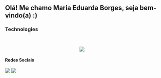 ## Olá! Me chamo Maria Eduarda Borges, seja bem-vindo(a) :)

### Technologies

<div style="display: inline_block" align="center"><br>
  <p align="center">
  <a href="https://skillicons.dev">
    <img src="https://skillicons.dev/icons?i=python,fastapi,docker,kubernetes,aws,azure,postgresql,mysql,javascript,vue,react,figma,ps,git" />
  </a>
</p>
  
</div>

 #### Redes Sociais
  
 <div>
<a href="https://instagram.com/pb.duda" target="_blank"><img src="https://img.shields.io/badge/-Instagram-%23E4405F?style=for-the-badge&logo=instagram&logoColor=white" target="_blank"></a>
<a href="https://www.linkedin.com/in/maria-eduarda-pereira-borges-b961b4208/" target="_blank"><img src="https://img.shields.io/badge/-LinkedIn-%230077B5?style=for-the-badge&logo=linkedin&logoColor=white" target="_blank"></a> 
</div>
